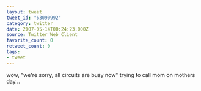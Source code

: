 ```yaml
---
layout: tweet
tweet_id: "63090992"
category: twitter
date: 2007-05-14T00:24:23.000Z
source: Twitter Web Client
favorite_count: 0
retweet_count: 0
tags:
- tweet
---
```


wow, "we're sorry, all circuits are busy now" trying to call mom on mothers day...
